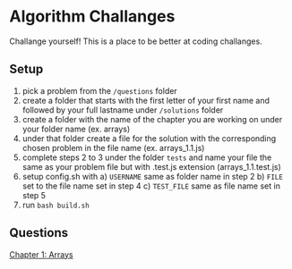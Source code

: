 # Algorithm Challanges

Challange yourself! This is a place to be better at coding challanges.

## Setup

1. pick a problem from the `/questions` folder
2. create a folder that starts with the first letter of your first name and followed by your full lastname under `/solutions` folder
3. create a folder with the name of the chapter you are working on under your folder name (ex. arrays)
4. under that folder create a file for the solution with the corresponding chosen problem in the file name (ex. arrays_1.1.js)
5. complete steps 2 to 3 under the folder `tests` and name your file the same as your problem file but with .test.js extension (arrays_1.1.test.js)
6. setup config.sh with 
    a) `USERNAME` same as folder name in step 2
    b) `FILE` set to the file name set in step 4 
    c) `TEST_FILE` same as file name set in step 5
8. run `bash build.sh`

## Questions

[Chapter 1: Arrays](questions/chapter_1_arrays.md)
